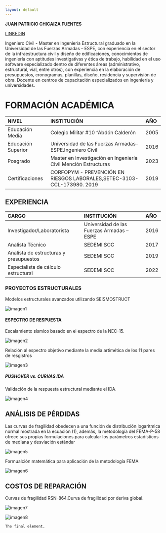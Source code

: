 ```yaml
---
layout: default
---
```


**JUAN PATRICIO CHICAIZA FUENTES**

[LINKEDIN](www.linkedin.com/in/patricio-chicaiza-fuentes)

Ingeniero Civil - Master en Ingeniería Estructural graduado en la Universidad de las Fuerzas Armadas – ESPE, con experiencia en el sector de la infraestructura civil y diseño de edificaciones, conocimientos de ingeniería con aptitudes investigativas y ética de trabajo, habilidad en el uso software especializado dentro de diferentes áreas (administrativo, estructural, vial, entre otros), con experiencia en la elaboración de presupuestos, cronogramas, planillas, diseño, residencia y supervisión de obra. Docente en centros de capacitación especializados en ingeniería y universidades.

# FORMACIÓN ACADÉMICA

| NIVEL       | INSTITUCIÓN          | AÑO|
|:-------------|:------------------|:------|
| Educación Media | Colegio Militar #10 “Abdón Calderón | 2005  |
| Educación Superior| Universidad de las Fuerzas  Armadas–ESPE.Ingeniero Civil    | 2016 |
| Posgrado | Master en Investigación en Ingeniería Civil Mención Estructuras| 2023   |
| Certificaciones | CORFOPYM - PREVENCIÓN EN RIESGOS LABORALES,SETEC-3103-CCL-173980. 2019 | 2019  |


## EXPERIENCIA

|CARGO       | INSTITUCIÓN          | AÑO |
|:-------------|:------------------|:------|
| Investigador/Laboratorista| Universidad de las Fuerzas Armadas – ESPE | 2016  |
| Analista Técnico  | SEDEMI SCC   | 2017  |
| Analista de estructuras y presupuestos| SEDEMI SCC      | 2019   |
| Especialista de cálculo estructural| SEDEMI SCC | 2022  |

### PROYECTOS ESTRUCTURALES

Modelos estructurales avanzados utilizando SEISMOSTRUCT

![imagen1](assets/img/Figure3.png)

#### ESPECTRO DE RESPUESTA

Escalamiento sísmico basado en el espectro de la NEC-15.

![imagen2](assets/img/Figure5a.png)

Relación al espectro objetivo mediante la media artimética de los 11 pares de resgistros

![imagen3](assets/img/Figure5b.png)

##### PUSHOVER vs. CURVAS IDA

Validación de la respuesta estructural mediante el IDA.

![imagen4](assets/img/Figure7a.png)

## ANÁLISIS DE PÉRDIDAS

Las curvas de fragilidad obedecen a una función de distribución logarítmica normal mostrada en la ecuación (1), además, la metodología del FEMA-P-58 ofrece sus propias formulaciones para calcular los parámetros estadísticos de mediana y desviación estándar

![imagen5](assets/img/Figure10.png) 

Formualción matemática para aplicación de la metodología FEMA

![imagen6](assets/img/Figure10_t.png)

## COSTOS DE REPARACIÓN

Curvas de fragilidad RSN-864.Curva de fragilidad por deriva global.

![imagen7](assets/img/Figure12a.png) 

![imagen8](assets/img/Figure14a.png) 
```
The final element.
```
